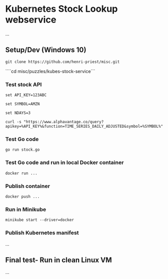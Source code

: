 # Kubernetes Stock Lookup webservice

...

## Setup/Dev (Windows 10)

```git clone https://github.com/henri-priest/misc.git```

````cd misc/puzzles/kubes-stock-service```

### Test stock API

```set API_KEY=123ABC```

```set SYMBOL=AMZN```

```set NDAYS=3```

```curl -s "https://www.alphavantage.co/query?apikey=%API_KEY%&function=TIME_SERIES_DAILY_ADJUSTED&symbol=%SYMBOL%"```

### Test Go code

```go run stock.go```

### Test Go code and run in local Docker container

```docker run ...```


### Publish container

```docker push ...```

### Run in Minikube

```minikube start --driver=docker```


### Publish Kubernetes manifest

...

## Final test- Run in clean Linux VM

...

